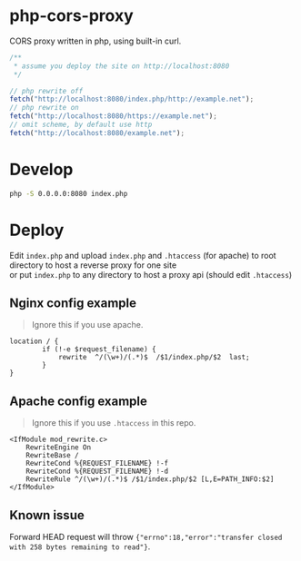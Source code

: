 # php-cors-proxy

CORS proxy written in php, using built-in curl.

```js
/**
 * assume you deploy the site on http://localhost:8080
 */

// php rewrite off
fetch("http://localhost:8080/index.php/http://example.net");
// php rewrite on
fetch("http://localhost:8080/https://example.net");
// omit scheme, by default use http
fetch("http://localhost:8080/example.net");
```

# Develop

```sh
php -S 0.0.0.0:8080 index.php
```

# Deploy

Edit `index.php` and upload `index.php` and `.htaccess` (for apache) to root directory to host a reverse proxy for one site  
or put `index.php` to any directory to host a proxy api (should edit `.htaccess`)

## Nginx config example

> Ignore this if you use apache.

```nginx
location / {
        if (!-e $request_filename) {
            rewrite  ^/(\w+)/(.*)$  /$1/index.php/$2  last;
        }
}
```

## Apache config example

> Ignore this if you use `.htaccess` in this repo.

```htaccess
<IfModule mod_rewrite.c>
    RewriteEngine On
    RewriteBase /
    RewriteCond %{REQUEST_FILENAME} !-f
    RewriteCond %{REQUEST_FILENAME} !-d
    RewriteRule ^/(\w+)/(.*)$ /$1/index.php/$2 [L,E=PATH_INFO:$2]
</IfModule>
```

## Known issue

Forward HEAD request will throw `{"errno":18,"error":"transfer closed with 258 bytes remaining to read"}`.
